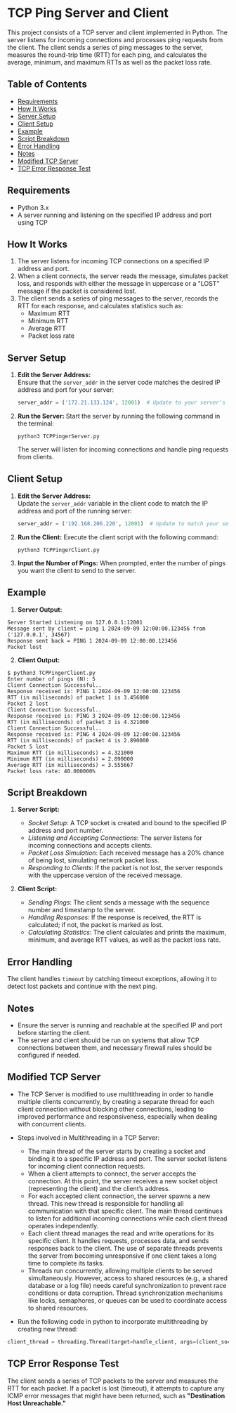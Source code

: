# TCP Ping Server and Client

This project consists of a TCP server and client implemented in Python. The server listens for incoming connections and processes ping requests from the client. The client sends a series of ping messages to the server, measures the round-trip time (RTT) for each ping, and calculates the average, minimum, and maximum RTTs as well as the packet loss rate.

## Table of Contents

- [Requirements](#requirements)
- [How It Works](#how-it-works)
- [Server Setup](#server-setup)
- [Client Setup](#client-setup)
- [Example](#example)
- [Script Breakdown](#script-breakdown)
- [Error Handling](#error-handling)
- [Notes](#notes)
- [Modified TCP Server](#modified-tcp-server)
- [TCP Error Response Test](#tcp-error-response-test)

## Requirements

- Python 3.x
- A server running and listening on the specified IP address and port using TCP

## How It Works

1. The server listens for incoming TCP connections on a specified IP address and port.
2. When a client connects, the server reads the message, simulates packet loss, and responds with either the message in uppercase or a "LOST" message if the packet is considered lost.
3. The client sends a series of ping messages to the server, records the RTT for each response, and calculates statistics such as:
   - Maximum RTT
   - Minimum RTT
   - Average RTT
   - Packet loss rate

## Server Setup

1. **Edit the Server Address:**  
   Ensure that the `server_addr` in the server code matches the desired IP address and port for your server:
   ```python
   server_addr = ('172.21.133.124', 12001)  # Update to your server's IP address and port number
    ```
2. **Run the Server:**
    Start the server by running the following command in the terminal:
    ```
   python3 TCPPingerServer.py
    ```
    The server will listen for incoming connections and handle ping requests from clients.

## Client Setup
1. **Edit the Server Address:**  
   Update the `server_addr` variable in the client code to match the IP address and port of the running server:
   ```python
   server_addr = ('192.168.206.220', 12001)  # Update to match your server's IP address and port number
    ```
2. **Run the Client:**
    Execute the client script with the following command:
    ```
   python3 TCPPingerClient.py
    ```

3. **Input the Number of Pings:**
    When prompted, enter the number of pings you want the client to send to the server.

## Example

1. **Server Output:**
```
Server Started Listening on 127.0.0.1:12001
Message sent by client = ping 1 2024-09-09 12:00:00.123456 from ('127.0.0.1', 34567)
Response sent back = PING 1 2024-09-09 12:00:00.123456
Packet lost
```
2. **Client Output:**
```
$ python3 TCPPingerClient.py
Enter number of pings (N): 5
Client Connection Successful..
Response received is: PING 1 2024-09-09 12:00:00.123456
RTT (in milliseconds) of packet 1 is 3.456000
Packet 2 lost
Client Connection Successful..
Response received is: PING 3 2024-09-09 12:00:00.123456
RTT (in milliseconds) of packet 3 is 4.321000
Client Connection Successful..
Response received is: PING 4 2024-09-09 12:00:00.123456
RTT (in milliseconds) of packet 4 is 2.890000
Packet 5 lost
Maximum RTT (in milliseconds) = 4.321000
Minimum RTT (in milliseconds) = 2.890000
Average RTT (in milliseconds) = 3.555667
Packet loss rate: 40.000000%
```

## Script Breakdown

1. **Server Script:**
    - *Socket Setup*: A TCP socket is created and bound to the specified IP address and port number.
    - *Listening and Accepting Connections*: The server listens for incoming connections and accepts clients.
    - *Packet Loss Simulation*: Each received message has a 20% chance of being lost, simulating network packet loss.
    - *Responding to Clients*: If the packet is not lost, the server responds with the uppercase version of the received message.


2. **Client Script:**
    - *Sending Pings*: The client sends a message with the sequence number and timestamp to the server.
    - *Handling Responses*: If the response is received, the RTT is calculated; if not, the packet is marked as lost.
    - *Calculating Statistics*: The client calculates and prints the maximum, minimum, and average RTT values, as well as the packet loss rate.

## Error Handling

The client handles `timeout` by catching timeout exceptions, allowing it to detect lost packets and continue with the next ping.

## Notes

- Ensure the server is running and reachable at the specified IP and port before starting the client.
- The server and client should be run on systems that allow TCP connections between them, and necessary firewall rules should be configured if needed.

## Modified TCP Server

- The TCP Server is modified to use multithreading in order to handle multiple clients concurrently, by creating a separate thread for each client connection without blocking other connections, leading to improved performance and responsiveness, especially when dealing with concurrent clients.
- Steps involved in Multithreading in a TCP Server:
    - The main thread of the server starts by creating a socket and binding it to a specific IP address and port. The server socket listens for incoming client connection requests.
    - When a client attempts to connect, the server accepts the connection. At this point, the server receives a new socket object (representing the client) and the client’s address.
    - For each accepted client connection, the server spawns a new thread. This new thread is responsible for handling all communication with that specific client. The main thread continues to listen for additional incoming connections while each client thread operates independently.
    - Each client thread manages the read and write operations for its specific client. It handles requests, processes data, and sends responses back to the client. The use of separate threads prevents the server from becoming unresponsive if one client takes a long time to complete its tasks.
    - Threads run concurrently, allowing multiple clients to be served simultaneously. However, access to shared resources (e.g., a shared database or a log file) needs careful synchronization to prevent race conditions or data corruption. Thread synchronization mechanisms like locks, semaphores, or queues can be used to coordinate access to shared resources.

- Run the following code in python to incorporate multithreading by creating new thread:
```python
client_thread = threading.Thread(target=handle_client, args=(client_socket, client_address))
```

## TCP Error Response Test

The client sends a series of TCP packets to the server and measures the RTT for each packet. If a packet is lost (timeout), it attempts to capture any ICMP error messages that might have been returned, such as **"Destination Host Unreachable."**
